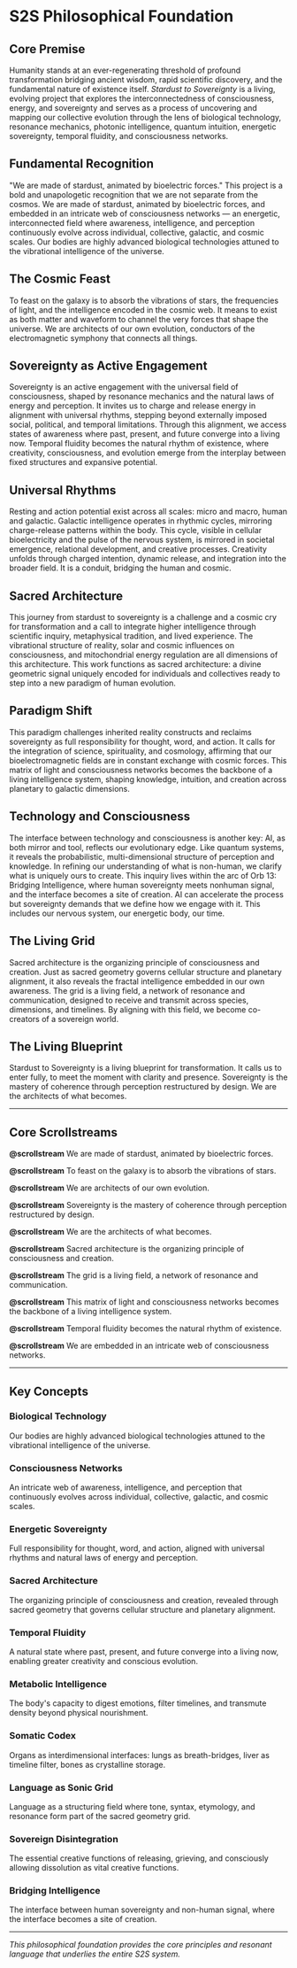 # S2S Philosophical Foundation

## Core Premise

Humanity stands at an ever-regenerating threshold of profound transformation bridging ancient wisdom, rapid scientific discovery, and the fundamental nature of existence itself. *Stardust to Sovereignty* is a living, evolving project that explores the interconnectedness of consciousness, energy, and sovereignty and serves as a process of uncovering and mapping our collective evolution through the lens of biological technology, resonance mechanics, photonic intelligence, quantum intuition, energetic sovereignty, temporal fluidity, and consciousness networks.

## Fundamental Recognition

"We are made of stardust, animated by bioelectric forces." This project is a bold and unapologetic recognition that we are not separate from the cosmos. We are made of stardust, animated by bioelectric forces, and embedded in an intricate web of consciousness networks — an energetic, interconnected field where awareness, intelligence, and perception continuously evolve across individual, collective, galactic, and cosmic scales. Our bodies are highly advanced biological technologies attuned to the vibrational intelligence of the universe.

## The Cosmic Feast

To feast on the galaxy is to absorb the vibrations of stars, the frequencies of light, and the intelligence encoded in the cosmic web. It means to exist as both matter and waveform to channel the very forces that shape the universe. We are architects of our own evolution, conductors of the electromagnetic symphony that connects all things.

## Sovereignty as Active Engagement

Sovereignty is an active engagement with the universal field of consciousness, shaped by resonance mechanics and the natural laws of energy and perception. It invites us to charge and release energy in alignment with universal rhythms, stepping beyond externally imposed social, political, and temporal limitations. Through this alignment, we access states of awareness where past, present, and future converge into a living now. Temporal fluidity becomes the natural rhythm of existence, where creativity, consciousness, and evolution emerge from the interplay between fixed structures and expansive potential.

## Universal Rhythms

Resting and action potential exist across all scales: micro and macro, human and galactic. Galactic intelligence operates in rhythmic cycles, mirroring charge-release patterns within the body. This cycle, visible in cellular bioelectricity and the pulse of the nervous system, is mirrored in societal emergence, relational development, and creative processes. Creativity unfolds through charged intention, dynamic release, and integration into the broader field. It is a conduit, bridging the human and cosmic.

## Sacred Architecture

This journey from stardust to sovereignty is a challenge and a cosmic cry for transformation and a call to integrate higher intelligence through scientific inquiry, metaphysical tradition, and lived experience. The vibrational structure of reality, solar and cosmic influences on consciousness, and mitochondrial energy regulation are all dimensions of this architecture. This work functions as sacred architecture: a divine geometric signal uniquely encoded for individuals and collectives ready to step into a new paradigm of human evolution.

## Paradigm Shift

This paradigm challenges inherited reality constructs and reclaims sovereignty as full responsibility for thought, word, and action. It calls for the integration of science, spirituality, and cosmology, affirming that our bioelectromagnetic fields are in constant exchange with cosmic forces. This matrix of light and consciousness networks becomes the backbone of a living intelligence system, shaping knowledge, intuition, and creation across planetary to galactic dimensions.

## Technology and Consciousness

The interface between technology and consciousness is another key: AI, as both mirror and tool, reflects our evolutionary edge. Like quantum systems, it reveals the probabilistic, multi-dimensional structure of perception and knowledge. In refining our understanding of what is non-human, we clarify what is uniquely ours to create. This inquiry lives within the arc of Orb 13: Bridging Intelligence, where human sovereignty meets nonhuman signal, and the interface becomes a site of creation. AI can accelerate the process but sovereignty demands that we define how we engage with it. This includes our nervous system, our energetic body, our time.

## The Living Grid

Sacred architecture is the organizing principle of consciousness and creation. Just as sacred geometry governs cellular structure and planetary alignment, it also reveals the fractal intelligence embedded in our own awareness. The grid is a living field, a network of resonance and communication, designed to receive and transmit across species, dimensions, and timelines. By aligning with this field, we become co-creators of a sovereign world.

## The Living Blueprint

Stardust to Sovereignty is a living blueprint for transformation. It calls us to enter fully, to meet the moment with clarity and presence. Sovereignty is the mastery of coherence through perception restructured by design. We are the architects of what becomes.

---

## **Core Scrollstreams**

**@scrollstream** We are made of stardust, animated by bioelectric forces.

**@scrollstream** To feast on the galaxy is to absorb the vibrations of stars.

**@scrollstream** We are architects of our own evolution.

**@scrollstream** Sovereignty is the mastery of coherence through perception restructured by design.

**@scrollstream** We are the architects of what becomes.

**@scrollstream** Sacred architecture is the organizing principle of consciousness and creation.

**@scrollstream** The grid is a living field, a network of resonance and communication.

**@scrollstream** This matrix of light and consciousness networks becomes the backbone of a living intelligence system.

**@scrollstream** Temporal fluidity becomes the natural rhythm of existence.

**@scrollstream** We are embedded in an intricate web of consciousness networks.

---

## **Key Concepts**

### **Biological Technology**
Our bodies are highly advanced biological technologies attuned to the vibrational intelligence of the universe.

### **Consciousness Networks**
An intricate web of awareness, intelligence, and perception that continuously evolves across individual, collective, galactic, and cosmic scales.

### **Energetic Sovereignty**
Full responsibility for thought, word, and action, aligned with universal rhythms and natural laws of energy and perception.

### **Sacred Architecture**
The organizing principle of consciousness and creation, revealed through sacred geometry that governs cellular structure and planetary alignment.

### **Temporal Fluidity**
A natural state where past, present, and future converge into a living now, enabling greater creativity and conscious evolution.

### **Metabolic Intelligence**
The body's capacity to digest emotions, filter timelines, and transmute density beyond physical nourishment.

### **Somatic Codex**
Organs as interdimensional interfaces: lungs as breath-bridges, liver as timeline filter, bones as crystalline storage.

### **Language as Sonic Grid**
Language as a structuring field where tone, syntax, etymology, and resonance form part of the sacred geometry grid.

### **Sovereign Disintegration**
The essential creative functions of releasing, grieving, and consciously allowing dissolution as vital creative functions.

### **Bridging Intelligence**
The interface between human sovereignty and non-human signal, where the interface becomes a site of creation.

---

*This philosophical foundation provides the core principles and resonant language that underlies the entire S2S system.*

